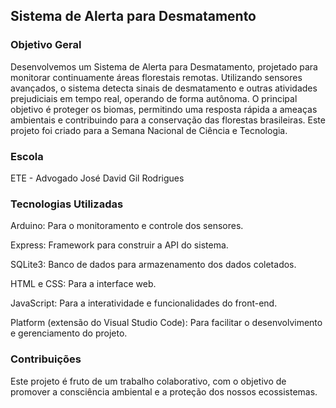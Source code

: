 ## Sistema de Alerta para Desmatamento

### Objetivo Geral
Desenvolvemos um Sistema de Alerta para Desmatamento, projetado para monitorar continuamente áreas florestais remotas. Utilizando sensores avançados, o sistema detecta sinais de desmatamento e outras atividades prejudiciais em tempo real, operando de forma autônoma. O principal objetivo é proteger os biomas, permitindo uma resposta rápida a ameaças ambientais e contribuindo para a conservação das florestas brasileiras. Este projeto foi criado para a Semana Nacional de Ciência e Tecnologia.

### Escola

ETE - Advogado José David Gil Rodrigues

### Tecnologias Utilizadas

Arduino: Para o monitoramento e controle dos sensores.

Express: Framework para construir a API do sistema.

SQLite3: Banco de dados para armazenamento dos dados coletados.

HTML e CSS: Para a interface web.

JavaScript: Para a interatividade e funcionalidades do front-end.

Platform (extensão do Visual Studio Code): Para facilitar o desenvolvimento e gerenciamento do projeto.

### Contribuições

Este projeto é fruto de um trabalho colaborativo, com o objetivo de promover a consciência ambiental e a proteção dos nossos ecossistemas. 
